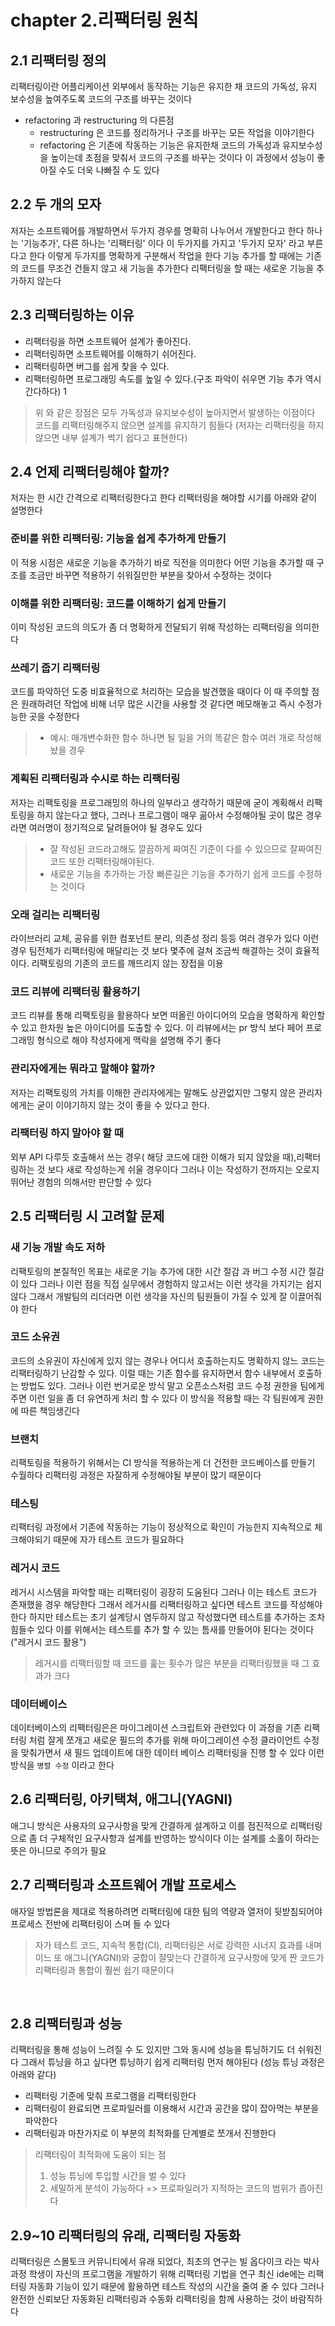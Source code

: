 # chapter 2.리팩터링 원칙
## 2.1 리팩터링 정의
리팩터링이란 어플리케이션 외부에서 동작하는 기능은 유지한 채 코드의 가독성, 유지 보수성을 높여주도록 코드의 구조를 바꾸는 것이다
* refactoring 과 restructuring 의 다른점
    * restructuring 은 코드를 정리하거나 구조를 바꾸는 모든 작업을 이야기한다
    * refactoring 은 기존에 작동하는 기능은 유지한채 코드의 가독성과 유지보수성을 높이는데 초점을 맞춰서 코드의 구조를 바꾸는 것이다
      이 과정에서 성능이 좋아질 수도 더욱 나빠질 수 도 있다
## 2.2 두 개의 모자
저자는 소프트웨어를 개발하면서 두가지 경우를 명확히 나누어서 개발한다고 한다 하나는 '기능추가', 다른 하나는 '리팩터링' 이다 
이 두가지를 가지고 '두가지 모자' 라고 부른다고 한다 이렇게 두가지를 명확하게 구분해서 작업을 한다 기능 추가를 할 때에는 기존의 코드를
무조건 건들지 않고 새 기능을 추가한다 리팩터링을 할 때는 새로운 기능을 추가하지 않는다

## 2.3 리팩터링하는 이유
* 리팩터링을 하면 소프트웨어 설계가 좋아진다.
* 리팩터링하면 소프트웨어를 이해하기 쉬어진다.
* 리팩터링하면 버그를 쉽게 찾을 수 있다.
* 리팩터링하면 프로그래밍 속도를 높일 수 있다.(구조 파악이 쉬우면 기능 추가 역시 간다하다)
1
>  위 와 같은 장점은 모두 가독성과 유지보수성이 높아지면서 발생하는 이점이다 코드를 리팩터링해주지 않으면 설계를 유지하기 힘들다
(저자는 리팩터링을 하지 않으면 내부 설계가 썩기 쉽다고 표현한다)
## 2.4 언제 리팩터링해야 할까?
저자는 한 시간 간격으로 리팩터링한다고 한다 리팩터링을 해야할 시기를 아래와 같이 설명한다
### 준비를 위한 리팩터링: 기능을 쉽게 추가하게 만들기
이 적용 시점은 새로운 기능을 추가하기 바로 직전을 의미한다 어떤 기능을 추가할 때 구조를 조금만 바꾸면 적용하기 쉬워질만한 부분을 찾아서 수정하는 것이다
### 이해를 위한 리팩터링: 코드를 이해하기 쉽게 만들기
이미 작성된 코드의 의도가 좀 더 명확하게 전달되기 위해 작성하는 리팩터링을 의미한다
### 쓰레기 줍기 리팩터링
코드를 파악하던 도중 비효율적으로 처리하는 모습을 발견했을 때이다
이 때 주의할 점은 원래하려던 작업에 비해 너무 많은 시간을 사용할 것 같다면 메모해놓고 즉시 수정가능한 곳을 수정한다
>* 예시: 매개변수화한 함수 하나면 될 일을 거의 똑같은 함수 여러 개로 작성해 놨을 경우
### 계획된 리팩터링과 수시로 하는 리팩터링
저자는 리팩토링을 프로그래밍의 하나의 일부라고 생각하기 때문에 굳이 계획해서 리팩토링을 하지 않는다고 했다, 그러나 프로그램이
매우 곪아서 수정해야될 곳이 많은 경우라면 여러명이 정기적으로 달려들어야 될 경우도 있다
> * 잘 작성된 코드라고해도 깔끔하게 짜여진 기준이 다를 수 있으므로 잘짜여진 코드 또한 리팩터링해야된다.
> * 새로운 기능을 추가하는 가장 빠른길은 기능을 추가하기 쉽게 코드를 수정하는 것이다
### 오래 걸리는 리팩터링
라이브러리 교체, 공유를 위한 컴포넌트 분리, 의존성 정리 등등 여러 경우가 있다 이런 경우 팀전체가 리팩터링에 매달리는 것 보다
몇주에 걸쳐 조금씩 해결하는 것이 효율적이다. 리팩토링의 기존의 코드를 깨뜨리지 않는 장접을 이용
### 코드 리뷰에 리팩터링 활용하기
코드 리뷰를 통해 리팩토링을 활용하다 보면 떠올린 아이디어의 모습을 명확하게 확인할 수 있고 한차원 높은 아이디어를 도출할 수 있다.
 이 리뷰에서는 pr 방식 보다 페어 프로그래밍 형식으로 해야 작성자에게 맥락을 설명해 주기 좋다
### 관리자에게는 뭐라고 말해야 할까?
저자는 리팩토링의 가치를 이해한 관리자에게는 말해도 상관없지만 그렇지 않은 관리자에게는 굳이 이야기하지 않는 것이 좋을 수 있다고 한다.
### 리팩터링 하지 말아야 할 때
외부 API 다루듯 호출해서 쓰는 경우( 해당 코드에 대한 이해가 되지 않았을 때),리팩터링하는 것 보다 새로 작성하는게 쉬울 경우이다
그러나 이는 작성하기 전까지는 오로지 뛰어난 경험의 의해서만 판단할 수 있다
## 2.5 리팩터링 시 고려할 문제
### 새 기능 개발 속도 저하
리팩토링의 본질적인 목표는 새로운 기능 추가에 대한 시간 절감 과 버그 수정 시간 절감이 있다 그러나 이런 점을 직접 실무에서
경험하지 않고서는 이런 생각을 가지기는 쉽지 않다 그래서 개발팀의 리더라면 이런 생각을 자신의 팀원들이 가질 수 있게 잘 이끌어줘야 한다

### 코드 소유권
코드의 소유권이 자신에게 있지 않는 경우나 어디서 호출하는지도 명확하지 않느 코드는 리팩터링하기 난감할 수 있다. 이럴 때는 기존 함수를
유지하면서 함수 내부에서 호출하는 방법도 있다. 그러나 이런 번거로운 방식 말고 오픈소스처럼 코드 수정 권한을 팀에게 주면 이런 일을
 좀 더 유연하게 처리 할 수 있다 이 방식을 적용할 때는 각 팀원에게 권한에 따른 책임생긴다

### 브랜치
리팩토링을 적용하기 위해서는 CI 방식을 적용하는게 더 건전한 코드베이스를 만들기 수월하다 리팩터링 과정은 자잘하게 수정해야될 부분이 많기 때문이다

### 테스팅
리팩터링 과정에서 기존에 작동하는 기능이 정상적으로 확인이 가능한지 지속적으로 체크해야되기 때문에 자가 테스트 코드가 필요하다
### 레거시 코드
레거시 시스템을 파악할 때는 리팩터링이 굉장히 도움된다 그러나 이는 테스트 코드가 존재했을 경우 해당한다 그래서 레거시를 리팩터링하고 싶다면
테스트 코드를 작성해야한다 하지만 테스트는 초기 설계당시 염두하지 않고 작성했다면 테스트를 추가하는 조차 힘들수 있다 이를 위해서는 
테스트를 추가 할 수 있는 틈새를 만들어야 된다는 것이다 ("레거시 코드 활용")
> 레거시를 리팩터링할 때 코드를 훑는 횟수가 많은 부분을 리팩터링했을 때 그 효과가 크다
### 데이터베이스
데이터베이스의 리팩터링은은 마이그레이션 스크립트와 관련있다 이 과정을 기존 리팩터링 처럼 잘게 쪼개고 새로운 필드의 추가를 위해 마이그레이션 수정
클라이언트 수정을 맞춰가면서 새 필드 업데이트에 대한 데이터 베이스 리팩터링을 진행 할 수 있다 이런 방식을 `병렬 수정` 이라고 한다</br>
## 2.6 리팩터링, 아키택쳐, 애그니(YAGNI)
애그니 방식은 사용자의 요구사항을 맞게 간결하게 설계하고 이를 점진적으로 리팩터링으로 좀 더 구체적인 요구사항과 설계를 반영하는 방식이다
이는 설계를 소홀이 하라는 뜻은 아니므로 주의가 필요</br>
## 2.7 리팩터링과 소프트웨어 개발 프로세스
애자일 방법론을 제대로 적용하려면 리팩터링에 대한 팀의 역량과 열저이 뒷받침되어야 프로세스 전반에 리팩터링이 스며 들 수 있다
>자가 테스트 코드, 지속적 통합(CI), 리팩터링은 서로 강력한 시너지 효과를 내며 이느 또 애그니(YAGNI)와 궁합이 잘맞는다 
>간결하게 요구사항에 맞게 짠 코드가 리팩터링과 통합이 훨씬 쉽기 때문이다

<br>

## 2.8 리팩터링과 성능
리팩터링을 통해 성능이 느려질 수 도 있지만 그와 동시에 성능을 튜닝하기도 더 쉬워진다 그래서 튜닝을 하고 싶다면 
튜닝하기 쉽게 리팩터링 먼저 해야된다 (성능 튜닝 과정은 아래와 같다)
* 리팩터링 기준에 맞춰 프로그램을 리팩터링한다
* 리팩터링이 완료되면 프로파일러를 이용해서 시간과 공간을 많이 잡아먹는 부분을 파악한다
* 리팩터링과 마찬가지로 이 부분의 최적화를 단계별로 쪼개서 진행한다
> 리팩터링이 최적화에 도움이 되는 점
> 1. 성능 튜닝에 투입할 시간을 벌 수 있다
> 2. 세밀하게 분석이 가능하다 => 프로파일러가 지적하는 코드의 범위가 좁아진다</br>

## 2.9~10 리팩터링의 유래, 리팩터링 자동화 
리팩터링은 스몰토크 커뮤니티에서 유래 되었다, 최초의 연구는 빌 옵다이크 라는 박사과정 학생이 자신의 프로그램을 개발하기 위해 리팩터링 기법을 연구
최신 ide에는 리팩터링 자동화 기능이 있기 때문에 활용하면 테스트 작성의 시간을 줄여 줄 수 있다 그러나 완전한 신뢰보단 자동화된 리팩터링과 수동화 리팩터링을 함께 사용하는 것이 바람직하다


